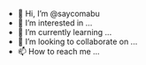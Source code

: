 - 👋 Hi, I’m @saycomabu
- 👀 I’m interested in ...
- 🌱 I’m currently learning ...
- 💞️ I’m looking to collaborate on ...
- 📫 How to reach me ...

<!---
saycomabu/saycomabu is a ✨ special ✨ repository because its `README.md` (this file) appears on your GitHub profile.
You can click the Preview link to take a look at your changes.
--->
